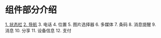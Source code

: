 # 组件部分介绍
[1. 状态栏](/zu-jian/1zhuang-tai-lan.md)
[2. 导航](/2dao-hang.md)
3. 电话
4. 位置
5. 图片选择器
6. 多媒体
7. 条码
8. 消息提醒
9. 消息
10. 分享
11. 设备信息
12. 支付